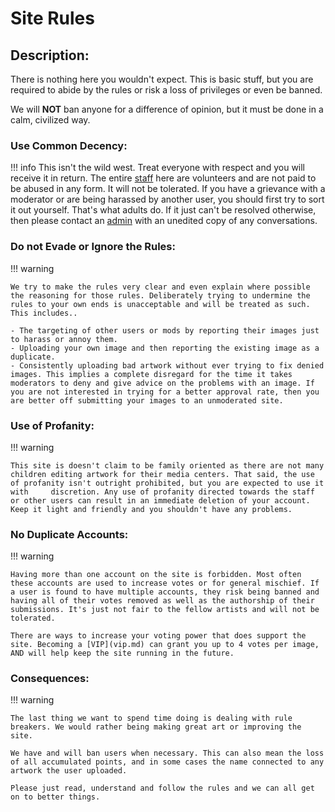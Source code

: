 # __Site Rules__

## __Description:__

There is nothing here you wouldn't expect. This is basic stuff, but you are required to abide by the rules or risk a loss of privileges or even be banned.

We will **NOT** ban anyone for a difference of opinion, but it must be done in a calm, civilized way.

### __Use Common Decency:__

!!! info
    This isn't the wild west. Treat everyone with respect and you will receive it in return. The entire [staff](https://fanart.tv/staff/) here are volunteers and are not paid to be abused in any form. It will not be tolerated. If you have a grievance with a moderator or are being harassed by another user, you should first try to sort it out yourself. That's what adults do. If it just can't be resolved otherwise, then please contact an [admin](https://fanart.tv/staff/) with an unedited copy of any conversations.

### __Do not Evade or Ignore the Rules:__

!!! warning

    We try to make the rules very clear and even explain where possible the reasoning for those rules. Deliberately trying to undermine the rules to your own ends is unacceptable and will be treated as such. This includes..

    - The targeting of other users or mods by reporting their images just to harass or annoy them.
    - Uploading your own image and then reporting the existing image as a duplicate.
    - Consistently uploading bad artwork without ever trying to fix denied images. This implies a complete disregard for the time it takes moderators to deny and give advice on the problems with an image. If you are not interested in trying for a better approval rate, then you are better off submitting your images to an unmoderated site.

### __Use of Profanity:__

!!! warning

    This site is doesn't claim to be family oriented as there are not many children editing artwork for their media centers. That said, the use of profanity isn't outright prohibited, but you are expected to use it with     discretion. Any use of profanity directed towards the staff or other users can result in an immediate deletion of your account. Keep it light and friendly and you shouldn't have any problems.


### __No Duplicate Accounts:__

!!! warning

    Having more than one account on the site is forbidden. Most often these accounts are used to increase votes or for general mischief. If a user is found to have multiple accounts, they risk being banned and having all of their votes removed as well as the authorship of their submissions. It's just not fair to the fellow artists and will not be tolerated. 

    There are ways to increase your voting power that does support the site. Becoming a [VIP](vip.md) can grant you up to 4 votes per image, AND will help keep the site running in the future.


### __Consequences:__

!!! warning

    The last thing we want to spend time doing is dealing with rule breakers. We would rather being making great art or improving the site.

    We have and will ban users when necessary. This can also mean the loss of all accumulated points, and in some cases the name connected to any artwork the user uploaded.

    Please just read, understand and follow the rules and we can all get on to better things.